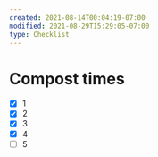 ```yaml
---
created: 2021-08-14T00:04:19-07:00
modified: 2021-08-29T15:29:05-07:00
type: Checklist
---
```


# Compost times

- [x] 1
- [x] 2
- [x] 3
- [x] 4
- [ ] 5
